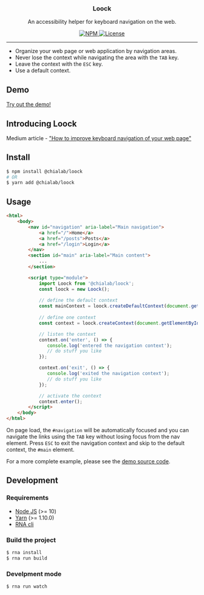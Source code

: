 <!-- RNA-HEADER -->
<h3 align="center">Loock</h3>


<p align="center">
   An accessibility helper for keyboard navigation on the web.
</p>


<p align="center">
    <a href="https://www.npmjs.com/package/@chialab/loock">
        <img alt="NPM" src="https://img.shields.io/npm/v/@chialab/loock.svg?style=flat-square">
    </a>
     <a href="./LICENSE">
        <img alt="License" src="https://img.shields.io/npm/l/@chialab/loock.svg?style=flat-square">
    </a>
</p>

---

* Organize your web page or web application by navigation areas.
* Never lose the context while navigating the area with the `TAB` key.
* Leave the context with the `ESC` key.
* Use a default context.

## Demo

[Try out the demo!](https://codesandbox.io/s/ypjoj2r1qv)

## Introducing Loock

Medium article - ["How to improve keyboard navigation of your web page"](https://medium.com/chialab-open-source/how-to-improve-keyboard-navigation-of-your-web-page-f11b324adbab)

## Install

```sh
$ npm install @chialab/loock
# OR
$ yarn add @chialab/loock
```

## Usage

```html
<html>
    <body>
        <nav id="navigation" aria-label="Main navigation">
            <a href="/">Home</a>
            <a href="/posts">Posts</a>
            <a href="/login">Login</a>
        </nav>
        <section id="main" aria-label="Main content">
            ...
        </section>

        <script type="module">
            import Loock from '@chialab/loock';
            const loock = new Loock();
            
            // define the default context
            const mainContext = loock.createDefaultContext(document.getElementById('main'));
           
            // define one context
            const context = loock.createContext(document.getElementById('navigation'));

            // listen the context
            context.on('enter', () => {
               console.log('entered the navigation context');
               // do stuff you like
            });

            context.on('exit', () => {
               console.log('exited the navigation context');
               // do stuff you like
            });

            // activate the context
            context.enter();
        </script>
    </body>
</html>
```

On page load, the `#navigation` will be automatically focused and you can navigate the links using the `TAB` key without losing focus from the nav element. Press `ESC` to exit the navigation context and skip to the default context, the `#main` element.

For a more complete example, please see the [demo source code](https://codesandbox.io/s/ypjoj2r1qv).

## Development

### Requirements

* [Node JS](https://nodejs.org/) (>= 10)
* [Yarn](https://yarnpkg.com/) (>= 1.10.0)
* [RNA cli](https://www.npmjs.com/package/@chialab/rna-cli)

### Build the project

```sh
$ rna install
$ rna run build
```

### Develpment mode
```sh
$ rna run watch
```
